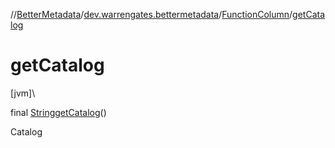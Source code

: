 //[BetterMetadata](../../../index.md)/[dev.warrengates.bettermetadata](../index.md)/[FunctionColumn](index.md)/[getCatalog](get-catalog.md)

# getCatalog

[jvm]\

final [String](https://docs.oracle.com/javase/8/docs/api/java/lang/String.html)[getCatalog](get-catalog.md)()

Catalog
